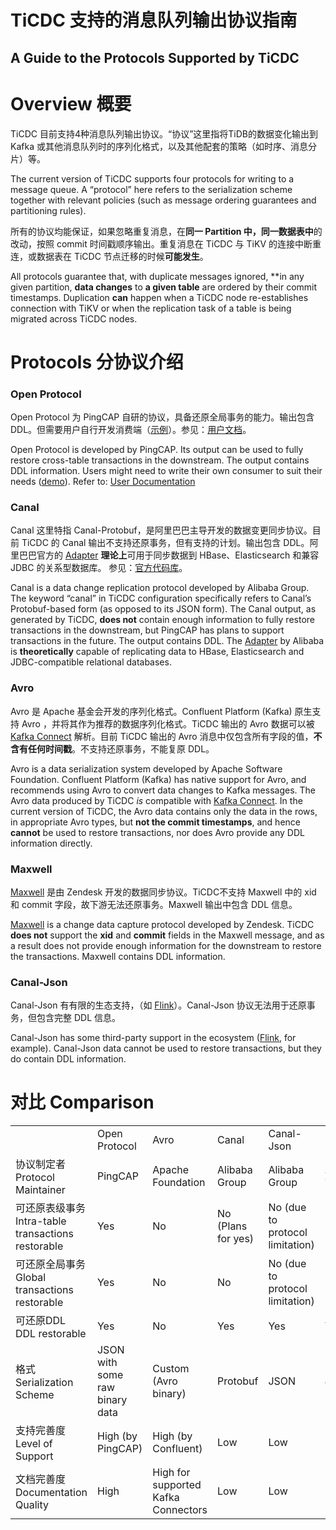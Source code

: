 # TiCDC 支持的消息队列输出协议指南


## A Guide to the Protocols Supported by TiCDC


# Overview 概要

TiCDC 目前支持4种消息队列输出协议。“协议”这里指将TiDB的数据变化输出到 Kafka 或其他消息队列时的序列化格式，以及其他配套的策略（如时序、消息分片）等。

The current version of TiCDC supports four protocols for writing to a message queue. A “protocol” here refers to the serialization scheme together with relevant policies (such as message ordering guarantees and partitioning rules). 

所有的协议均能保证，如果忽略重复消息，在**同一 Partition 中，同一数据表中**的改动，按照 commit 时间戳顺序输出。重复消息在 TiCDC 与 TiKV 的连接中断重连，或数据表在 TiCDC 节点迁移的时候**可能发生**。

All protocols guarantee that, with duplicate messages ignored, **in any given partition, **data changes** to **a given table** are ordered by their commit timestamps. Duplication **can** happen when a TiCDC node re-establishes connection with TiKV or when the replication task of a table is being migrated across TiCDC nodes.


# Protocols 分协议介绍


### Open Protocol

Open Protocol 为 PingCAP 自研的协议，具备还原全局事务的能力。输出包含 DDL。但需要用户自行开发消费端（[示例](https://docs.pingcap.com/zh/tidb/dev/ticdc-open-protocol#%E6%B6%88%E8%B4%B9%E7%AB%AF%E5%8D%8F%E8%AE%AE%E8%A7%A3%E6%9E%90)）。参见：[用户文档](https://docs.pingcap.com/zh/tidb/dev/ticdc-open-protocol)。 

	

Open Protocol is developed by PingCAP. Its output can be used to fully restore cross-table transactions in the downstream. The output contains DDL information. Users might need to write their own consumer to suit their needs ([demo](https://docs.pingcap.com/zh/tidb/dev/ticdc-open-protocol#%E6%B6%88%E8%B4%B9%E7%AB%AF%E5%8D%8F%E8%AE%AE%E8%A7%A3%E6%9E%90)). Refer to: [User Documentation](https://docs.pingcap.com/tidb/dev/ticdc-open-protocol)


### Canal

Canal 这里特指 Canal-Protobuf，是阿里巴巴主导开发的数据变更同步协议。目前 TiCDC 的 Canal 输出不支持还原事务，但有支持的计划。输出包含 DDL。阿里巴巴官方的 [Adapter](https://github.com/alibaba/canal/wiki/ClientAdapter) **理论上**可用于同步数据到 HBase、Elasticsearch 和兼容 JDBC 的关系型数据库。 参见：[官方代码库](https://github.com/alibaba/canal)。

	

Canal is a data change replication protocol developed by Alibaba Group. The keyword “canal” in TiCDC configuration specifically refers to Canal’s Protobuf-based form (as opposed to its JSON form). The Canal output, as generated by TiCDC, **does not** contain enough information to fully restore transactions in the downstream, but PingCAP has plans to support transactions in the future. The output contains DDL. The [Adapter](https://github.com/alibaba/canal/wiki/ClientAdapter) by Alibaba is **theoretically** capable of replicating data to HBase, Elasticsearch and JDBC-compatible relational databases.


### Avro

Avro 是 Apache 基金会开发的序列化格式。Confluent Platform (Kafka) 原生支持 Avro ，并将其作为推荐的数据序列化格式。TiCDC 输出的 Avro 数据可以被 [Kafka Connect](https://docs.confluent.io/3.0.1/connect/intro.html) 解析。目前 TiCDC 输出的 Avro 消息中仅包含所有字段的值，**不含有任何时间戳**。不支持还原事务，不能复原 DDL。

	

Avro is a data serialization system developed by Apache Software Foundation. Confluent Platform (Kafka) has native support for Avro, and recommends using Avro to convert data changes to Kafka messages. The Avro data produced by TiCDC _is_ compatible with [Kafka Connect](https://docs.confluent.io/3.0.1/connect/intro.html). In the current version of TiCDC, the Avro data contains only the data in the rows, in appropriate Avro types, but **not the commit timestamps**, and hence **cannot** be used to restore transactions, nor does Avro provide any DDL information directly.


### Maxwell

[Maxwell](https://maxwells-daemon.io/) 是由 Zendesk 开发的数据同步协议。TiCDC不支持 Maxwell 中的 xid 和 commit 字段，故下游无法还原事务。Maxwell 输出中包含 DDL 信息。

[Maxwell](https://maxwells-daemon.io/) is a change data capture protocol developed by Zendesk. TiCDC **does not** support the __xid__ and __commit__ fields in the Maxwell message, and as a result does not provide enough information for the downstream to restore the transactions. Maxwell contains DDL information.


### Canal-Json 

Canal-Json 有有限的生态支持，（如 [Flink](https://ci.apache.org/projects/flink/flink-docs-stable/dev/table/connectors/formats/canal.html)）。Canal-Json 协议无法用于还原事务，但包含完整 DDL 信息。

Canal-Json has some third-party support in the ecosystem ([Flink](https://ci.apache.org/projects/flink/flink-docs-stable/dev/table/connectors/formats/canal.html), for example). Canal-Json data cannot be used to restore transactions, but they do contain DDL information.


# 对比 Comparison
|||||||
|--- |--- |--- |--- |--- |--- |
||Open Protocol|Avro|Canal|Canal-Json|Maxwell|
|协议制定者Protocol Maintainer|PingCAP|Apache Foundation|Alibaba Group|Alibaba Group|Zendesk|
|可还原表级事务 Intra-table transactions restorable|Yes|No|No (Plans for yes)|No  (due to protocol limitation)|No|
|可还原全局事务 Global transactions restorable|Yes|No|No|No  (due to protocol limitation)|No|
|可还原DDL DDL restorable|Yes|No|Yes|Yes|Yes|
|格式 Serialization Scheme|JSON with some raw binary data|Custom (Avro binary)|Protobuf|JSON|JSON|
|支持完善度 Level of Support|High (by PingCAP)|High (by Confluent)|Low|Low|Medium|
|文档完善度 Documentation Quality|High|High for supported Kafka Connectors|Low|Low|High|

